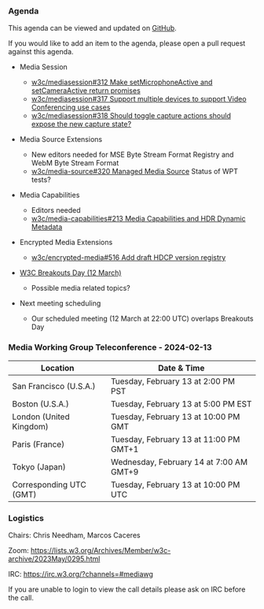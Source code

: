 ### Agenda

This agenda can be viewed and updated on [GitHub](https://github.com/w3c/media-wg/blob/main/meetings/2024-02-13-Media_Working_Group_Teleconference-agenda.md).

If you would like to add an item to the agenda, please open a pull request against this agenda.

- Media Session
  - [w3c/mediasession#312 Make setMicrophoneActive and setCameraActive return promises](https://github.com/w3c/mediasession/pull/312) 
  - [w3c/mediasession#317 Support multiple devices to support Video Conferencing use cases](https://github.com/w3c/mediasession/issues/317)
  - [w3c/mediasession#318 Should toggle capture actions should expose the new capture state?](https://github.com/w3c/mediasession/issues/318)

- Media Source Extensions
  - New editors needed for MSE Byte Stream Format Registry and WebM Byte Stream Format
  - [w3c/media-source#320 Managed Media Source](https://github.com/w3c/media-source/issues/320) Status of WPT tests?

- Media Capabilities
  - Editors needed
  - [w3c/media-capabilities#213 Media Capabilities and HDR Dynamic Metadata](https://github.com/w3c/media-capabilities/issues/213)

- Encrypted Media Extensions
  - [w3c/encrypted-media#516 Add draft HDCP version registry](https://github.com/w3c/encrypted-media/pull/516)

- [W3C Breakouts Day (12 March)](https://www.w3.org/2024/03/breakouts-day-2024/)
  - Possible media related topics?

- Next meeting scheduling
  - Our scheduled meeting (12 March at 22:00 UTC) overlaps Breakouts Day

### Media Working Group Teleconference - 2024-02-13

| Location | Date & Time |
| -------- | ----------- |
| San Francisco (U.S.A.) | Tuesday, February 13 at 2:00 PM PST |
| Boston (U.S.A.) | Tuesday, February 13 at 5:00 PM EST |
| London (United Kingdom) | Tuesday, February 13 at 10:00 PM GMT |
| Paris (France) | Tuesday, February 13 at 11:00 PM GMT+1 |
| Tokyo (Japan) | Wednesday, February 14 at 7:00 AM GMT+9 |
| Corresponding UTC (GMT) | Tuesday, February 13 at 10:00 PM UTC |

### Logistics

Chairs: Chris Needham, Marcos Caceres

Zoom: https://lists.w3.org/Archives/Member/w3c-archive/2023May/0295.html

IRC: https://irc.w3.org/?channels=#mediawg

If you are unable to login to view the call details please ask on IRC before the call.

